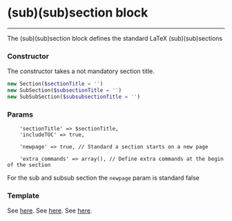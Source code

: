 # (sub)(sub)section block
-------------------------------

The (sub)(sub)section block defines the standard LaTeX (sub)(sub)sections

### Constructor

The constructor takes a not mandatory section title.

```php
new Section($sectionTitle = '')
new SubSection($subsectionTitle = '')
new SubSubSection($subsubsectionTitle = '')
```

### Params

```
    'sectionTitle' => $sectionTitle,
    'includeTOC' => true,

    'newpage' => true, // Standard a section starts on a new page

    'extra_commands' => array(), // Define extra commands at the begin of the section
```

For the sub and subsub section the `newpage` param is standard false

### Template

See [here](https://github.com/bobvandevijver/latex-bundle/blob/master/src/Resources/views/Element/section.tex.twig).
See [here](https://github.com/bobvandevijver/latex-bundle/blob/master/src/Resources/views/Element/subsection.tex.twig).
See [here](https://github.com/bobvandevijver/latex-bundle/blob/master/src/Resources/views/Element/subsubsection.tex.twig).
